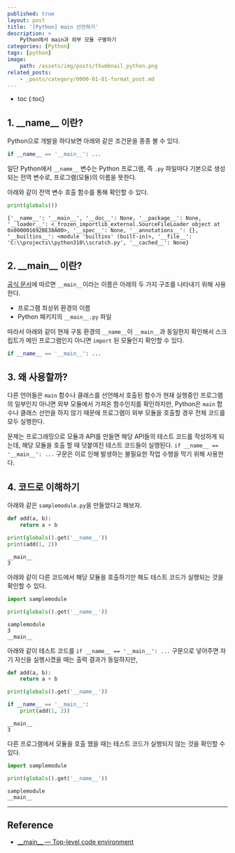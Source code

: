 ```yaml
---
published: true
layout: post
title: '[Python] main 선언하기'
description: >
    Python에서 main과 외부 모듈 구별하기
categories: [Python]
tags: [python]
image:
    path: /assets/img/posts/thumbnail_python.png
related_posts:
    - _posts/category/0000-01-01-format_post.md
---
```

* toc
{:toc}

## 1. \_\_name\_\_ 이란?

Python으로 개발을 하다보면 아래와 같은 조건문을 종종 볼 수 있다.  

```python
if __name__ == '__main__': ...
```

일단 Python에서 `__name__` 변수는 Python 프로그램, 즉 `.py` 파일마다 기본으로 생성되는 전역 변수로, 프로그램(모듈)의 이름을 뜻한다.  

아래와 같이 전역 변수 호출 함수를 통해 확인할 수 있다.  

```python
print(globals())
```
```
{'__name__': '__main__', '__doc__': None, '__package__': None, '__loader__': <_frozen_importlib_external.SourceFileLoader object at 0x000001692BE38A00>, '__spec__': None, '__annotations__': {}, '__builtins__': <module 'builtins' (built-in)>, '__file__': 'C:\\projects\\python310\\scratch.py', '__cached__': None}
```

## 2. \_\_main\_\_ 이란?

[공식 문서](https://docs.python.org/3.11/library/__main__.html)에 따르면 `__main__`이라는 이름은 아래의 두 가지 구조를 나타내기 위해 사용한다.  

- 프로그램 최상위 환경의 이름
- Python 패키지의 `__main__.py` 파일

따라서 아래와 같이 현재 구동 환경의 `__name__`이 `__main__`과 동일한지 확인해서 스크립트가 메인 프로그램인지 아니면 `import` 된 모듈인지 확인할 수 있다.  

```python
if __name__ == '__main__': ...
```

## 3. 왜 사용할까?

다른 언어들은 `main` 함수나 클래스를 선언해서 호출된 함수가 현재 실행중인 프로그램의 일부인지 아니면 외부 모듈에서 가져온 함수인지를 확인하지만, Python은 `main` 함수나 클래스 선언을 하지 않기 때문에 프로그램이 외부 모듈을 호출할 경우 전체 코드를 모두 실행한다.  

문제는 프로그래밍으로 모듈과 API를 만들면 해당 API들의 테스트 코드를 작성하게 되는데, 해당 모듈을 호출 할 때 덧붙여진 테스트 코드들이 실행된다. `if __name__ == '__main__': ...` 구문은 이로 인해 발생하는 불필요한 작업 수행을 막기 위해 사용한다.  

## 4. 코드로 이해하기

아래와 같은 `samplemodule.py`을 만들었다고 해보자.  

```python
def add(a, b):
    return a + b

print(globals().get('__name__'))
print(add(1, 2))
```
```
__main__
3
```

아래와 같이 다른 코드에서 해당 모듈을 호출하기만 해도 테스트 코드가 실행되는 것을 확인할 수 있다.  

```python
import samplemodule

print(globals().get('__name__'))
```
```
samplemodule
3
__main__
```

아래와 같이 테스트 코드를 `if __name__ == '__main__': ...` 구문으로 넣어주면 자기 자신을 실행시켰을 때는 출력 결과가 동일하지만,  

```python
def add(a, b):
    return a + b

print(globals().get('__name__'))

if __name__ == '__main__':
    print(add(1, 2))
```
```
__main__
3
```

다른 프로그램에서 모듈을 호출 했을 때는 테스트 코드가 실행되지 않는 것을 확인할 수 있다.  

```python
import samplemodule

print(globals().get('__name__'))
```
```
samplemodule
__main__
```

---
## Reference
- [\_\_main\_\_ — Top-level code environment](https://docs.python.org/3.11/library/__main__.html)